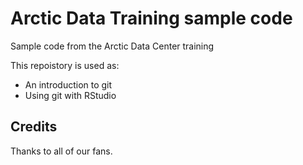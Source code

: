 # Arctic Data Training sample code
Sample code from the Arctic Data Center training

This repoistory is used as:

* An introduction to git
* Using git with RStudio

## Credits

Thanks to all of our fans.

